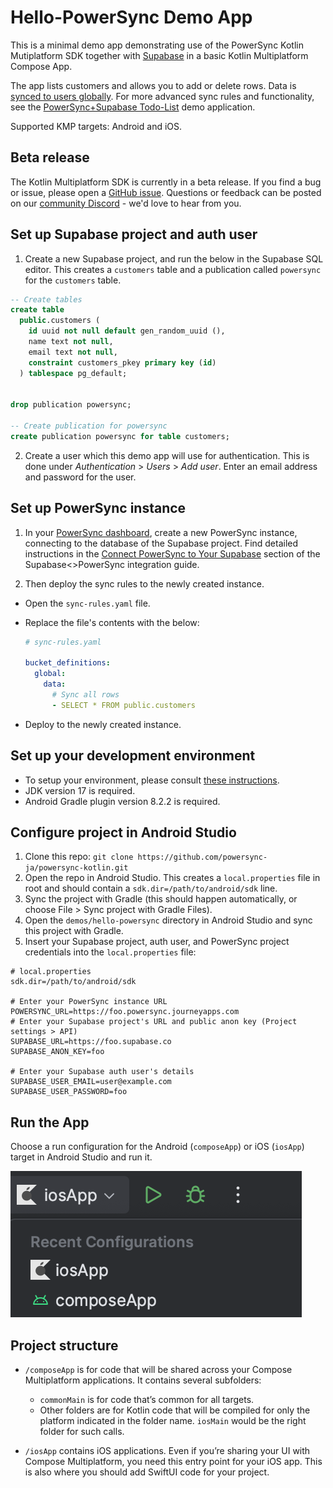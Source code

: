 # Hello-PowerSync Demo App

This is a minimal demo app demonstrating use of the PowerSync Kotlin Mutiplatform SDK together
with [Supabase](https://supabase.com/) in a basic Kotlin Multiplatform Compose App.

The app lists customers and allows you to add or delete rows.
Data is [synced to users globally](https://docs.powersync.com/usage/sync-rules/example-global-data). For more advanced sync rules and functionality, see the [PowerSync+Supabase Todo-List](../supabase-todolist/README.md) demo application.

Supported KMP targets: Android and iOS.

## Beta release

The Kotlin Multiplatform SDK is currently in a beta release. If you find a bug or issue, please
open a [GitHub issue](https://github.com/powersync-ja/powersync-kotlin/issues). Questions or
feedback can be posted on our [community Discord](https://discord.gg/powersync) - we'd love to hear
from you.

## Set up Supabase project and auth user
1. Create a new Supabase project, and run the below in the Supabase SQL editor. This creates a `customers` table and a publication called `powersync` for the `customers` table.

```sql
-- Create tables
create table
  public.customers (
    id uuid not null default gen_random_uuid (),
    name text not null,
    email text not null,
    constraint customers_pkey primary key (id)
  ) tablespace pg_default;


drop publication powersync;

-- Create publication for powersync
create publication powersync for table customers;

```

2. Create a user which this demo app will use for authentication. This is done under *Authentication* > *Users* > *Add user*. Enter an email address and password for the user.

## Set up PowerSync instance
1. In your [PowerSync dashboard](https://powersync.journeyapps.com/), create a new PowerSync instance, connecting to the database of the Supabase project. Find detailed instructions in the [Connect PowerSync to Your Supabase](https://docs.powersync.com/integration-guides/supabase-+-powersync#connect-powersync-to-your-supabase) section of the Supabase<>PowerSync integration guide.

2. Then deploy the sync rules to the newly created instance.
  - Open the `sync-rules.yaml` file.
  - Replace the file's contents with the below:

    ```yml
    # sync-rules.yaml

    bucket_definitions:
      global:
        data:
          # Sync all rows
          - SELECT * FROM public.customers
    ```
  - Deploy to the newly created instance.

## Set up your development environment
* To setup your environment, please consult [these instructions](https://www.jetbrains.com/help/kotlin-multiplatform-dev/compose-multiplatform-setup.html).
* JDK version 17 is required.
* Android Gradle plugin version 8.2.2 is required.

## Configure project in Android Studio

1. Clone this repo: ```git clone https://github.com/powersync-ja/powersync-kotlin.git```
2. Open the repo in Android Studio. This creates a `local.properties` file in root and should contain a `sdk.dir=/path/to/android/sdk` line.
3. Sync the project with Gradle (this should happen automatically, or choose File > Sync project with Gradle Files).
4. Open the `demos/hello-powersync` directory in Android Studio and sync this project with Gradle.
5. Insert your Supabase project, auth user, and PowerSync project credentials into the `local.properties` file:

```
# local.properties
sdk.dir=/path/to/android/sdk

# Enter your PowerSync instance URL
POWERSYNC_URL=https://foo.powersync.journeyapps.com
# Enter your Supabase project's URL and public anon key (Project settings > API)
SUPABASE_URL=https://foo.supabase.co
SUPABASE_ANON_KEY=foo

# Enter your Supabase auth user's details
SUPABASE_USER_EMAIL=user@example.com
SUPABASE_USER_PASSWORD=foo
```

## Run the App
Choose a run configuration for the Android (`composeApp`) or iOS (`iosApp`) target in Android Studio and run it.

![run-configuration](/docs/assets/android-studio-run-configuration.png)

## Project structure

[//]: # (TODO)

* `/composeApp` is for code that will be shared across your Compose Multiplatform applications.
  It contains several subfolders:
    - `commonMain` is for code that’s common for all targets.
    - Other folders are for Kotlin code that will be compiled for only the platform indicated in the
      folder name.
      `iosMain` would be the right folder for such calls.

* `/iosApp` contains iOS applications. Even if you’re sharing your UI with Compose Multiplatform,
  you need this entry point for your iOS app. This is also where you should add SwiftUI code for
  your project.
